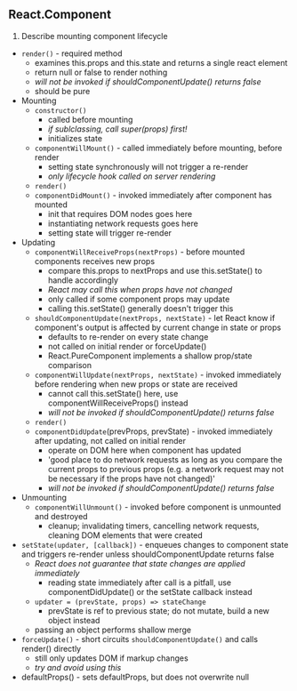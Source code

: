 ## React.Component
1. Describe mounting component lifecycle
  - `render()` - required method
    - examines this.props and this.state and returns a single react element
    - return null or false to render nothing
    - *will not be invoked if shouldComponentUpdate() returns false*
    - should be pure
  - Mounting
    - `constructor()`
      - called before mounting
      - *if sublclassing, call super(props) first!*
      - initializes state
    - `componentWillMount()` - called immediately before mounting, before render
      - setting state synchronously will not trigger a re-render
      - *only lifecycle hook called on server rendering*
    - `render()`
    - `componentDidMount()` - invoked immediately after component has mounted
      - init that requires DOM nodes goes here
      - instantiating network requests goes here
      - setting state will trigger re-render
  - Updating
    - `componentWillReceiveProps(nextProps)` - before mounted components receives new props
      - compare this.props to nextProps and use this.setState() to handle accordingly
      - *React may call this when props have not changed*
      - only called if some component props may update
      - calling this.setState() generally doesn't trigger this
    - `shouldComponentUpdate(nextProps, nextState)` - let React know if component's output is affected by current change in state or props
      - defaults to re-render on every state change
      - not called on initial render or forceUpdate()
      - React.PureComponent implements a shallow prop/state comparison
    - `componentWillUpdate(nextProps, nextState)` - invoked immediately before rendering when new props or state are received
      - cannot call this.setState() here, use componentWillReceiveProps() instead
      - *will not be invoked if shouldComponentUpdate() returns false*
    - `render()`
    - `componentDidUpdate`(prevProps, prevState) - invoked immediately after updating, not called on initial render
      - operate on DOM here when component has updated
      - 'good place to do network requests as long as you compare the current props to previous props (e.g. a network request may not be necessary if the props have not changed)'
      - *will not be invoked if shouldComponentUpdate() returns false*
  - Unmounting
    - `componentWillUnmount()` - invoked before component is unmounted and destroyed
      - cleanup; invalidating timers, cancelling network requests, cleaning DOM elements that were created
  - `setState(updater, [callback])` - enqueues changes to component state and triggers re-render unless shouldComponentUpdate returns false
    - *React does not guarantee that state changes are applied immediately*
      - reading state immediately after call is a pitfall, use componentDidUpdate() or the setState callback instead
    - `updater = (prevState, props) => stateChange`
      - prevState is ref to previous state; do not mutate, build a new object instead
    - passing an object performs shallow merge
  - `forceUpdate()` - short circuits `shouldComponentUpdate()` and calls render() directly
    - still only updates DOM if markup changes
    - *try and avoid using this*
  - defaultProps() - sets defaultProps, but does not overwrite null



